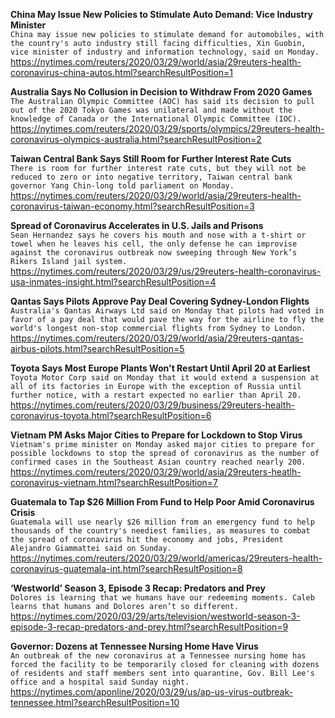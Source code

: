 **China May Issue New Policies to Stimulate Auto Demand: Vice Industry Minister**\
`China may issue new policies to stimulate demand for automobiles, with the country's auto industry still facing difficulties, Xin Guobin, vice minister of industry and information technology, said on Monday. `\
https://nytimes.com/reuters/2020/03/29/world/asia/29reuters-health-coronavirus-china-autos.html?searchResultPosition=1

**Australia Says No Collusion in Decision to Withdraw From 2020 Games**\
`The Australian Olympic Committee (AOC) has said its decision to pull out of the 2020 Tokyo Games was unilateral and made without the knowledge of Canada or the International Olympic Committee (IOC).`\
https://nytimes.com/reuters/2020/03/29/sports/olympics/29reuters-health-coronavirus-olympics-australia.html?searchResultPosition=2

**Taiwan Central Bank Says Still Room for Further Interest Rate Cuts**\
`There is room for further interest rate cuts, but they will not be reduced to zero or into negative territory, Taiwan central bank governor Yang Chin-long told parliament on Monday.`\
https://nytimes.com/reuters/2020/03/29/world/asia/29reuters-health-coronavirus-taiwan-economy.html?searchResultPosition=3

**Spread of Coronavirus Accelerates in U.S. Jails and Prisons**\
`Sean Hernandez says he covers his mouth and nose with a t-shirt or towel when he leaves his cell, the only defense he can improvise against the coronavirus outbreak now sweeping through New York’s Rikers Island jail system.`\
https://nytimes.com/reuters/2020/03/29/us/29reuters-health-coronavirus-usa-inmates-insight.html?searchResultPosition=4

**Qantas Says Pilots Approve Pay Deal Covering Sydney-London Flights**\
`Australia's Qantas Airways Ltd said on Monday that pilots had voted in favor of a pay deal that would pave the way for the airline to fly the world's longest non-stop commercial flights from Sydney to London.`\
https://nytimes.com/reuters/2020/03/29/world/asia/29reuters-qantas-airbus-pilots.html?searchResultPosition=5

**Toyota Says Most Europe Plants Won't Restart Until April 20 at Earliest**\
`Toyota Motor Corp said on Monday that it would extend a suspension at all of its factories in Europe with the exception of Russia until further notice, with a restart expected no earlier than April 20.`\
https://nytimes.com/reuters/2020/03/29/business/29reuters-health-coronavirus-toyota.html?searchResultPosition=6

**Vietnam PM Asks Major Cities to Prepare for Lockdown to Stop Virus**\
`Vietnam's prime minister on Monday asked major cities to prepare for possible lockdowns to stop the spread of coronavirus as the number of confirmed cases in the Southeast Asian country reached nearly 200.`\
https://nytimes.com/reuters/2020/03/29/world/asia/29reuters-heatlh-coronavirus-vietnam.html?searchResultPosition=7

**Guatemala to Tap $26 Million From Fund to Help Poor Amid Coronavirus Crisis**\
`Guatemala will use nearly $26 million from an emergency fund to help thousands of the country's neediest families, as measures to combat the spread of coronavirus hit the economy and jobs, President Alejandro Giammattei said on Sunday.`\
https://nytimes.com/reuters/2020/03/29/world/americas/29reuters-health-coronavirus-guatemala-int.html?searchResultPosition=8

**‘Westworld’ Season 3, Episode 3 Recap: Predators and Prey**\
`Dolores is learning that we humans have our redeeming moments. Caleb learns that humans and Dolores aren’t so different.`\
https://nytimes.com/2020/03/29/arts/television/westworld-season-3-episode-3-recap-predators-and-prey.html?searchResultPosition=9

**Governor: Dozens at Tennessee Nursing Home Have Virus**\
`An outbreak of the new coronavirus at a Tennessee nursing home has forced the facility to be temporarily closed for cleaning with dozens of residents and staff members sent into quarantine, Gov. Bill Lee's office and a hospital said Sunday night. `\
https://nytimes.com/aponline/2020/03/29/us/ap-us-virus-outbreak-tennessee.html?searchResultPosition=10

